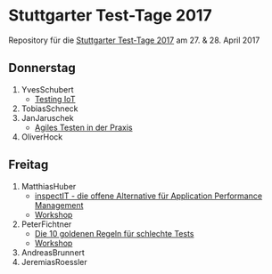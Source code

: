 # Stuttgarter Test-Tage 2017

Repository für die [Stuttgarter Test-Tage 2017](http://jugs.org/tt2017/index.html)
am 27. &amp; 28. April 2017

## Donnerstag

1. YvesSchubert
   * [Testing IoT](YvesSchubert/testing_iot.pdf)
2. TobiasSchneck
3. JanJaruschek
   * [Agiles Testen in der Praxis](JanJaruschek/AgilesTestenInDerPraxis_v2.pdf)
4. OliverHock

## Freitag

1. MatthiasHuber
   * [inspectIT - die offene Alternative für Application Performance Management](MatthiasHuber/StTT2017_inspectIT_die_offene_Alternative_fuer_APM.pptx)
   * [Workshop](https://github.com/inspectit-labs/workshop)
2. PeterFichtner
   * [Die 10 goldenen Regeln für schlechte Tests](PeterFichtner/10_goldene_Regeln_mit_codelinks.pdf)
   * [Workshop](https://github.com/fiduciagad/die10goldenenRegelnFuerSchlechteTests)
3. AndreasBrunnert
4. JeremiasRoessler
